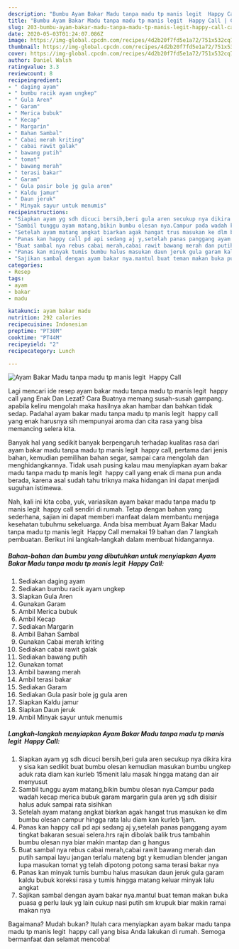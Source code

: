 ```yaml
---
description: "Bumbu Ayam Bakar Madu tanpa madu tp manis legit  Happy Call | Cara Buat Ayam Bakar Madu tanpa madu tp manis legit  Happy Call Yang Mudah Dan Praktis"
title: "Bumbu Ayam Bakar Madu tanpa madu tp manis legit  Happy Call | Cara Buat Ayam Bakar Madu tanpa madu tp manis legit  Happy Call Yang Mudah Dan Praktis"
slug: 203-bumbu-ayam-bakar-madu-tanpa-madu-tp-manis-legit-happy-call-cara-buat-ayam-bakar-madu-tanpa-madu-tp-manis-legit-happy-call-yang-mudah-dan-praktis
date: 2020-05-03T01:24:07.086Z
image: https://img-global.cpcdn.com/recipes/4d2b20f7fd5e1a72/751x532cq70/ayam-bakar-madu-tanpa-madu-tp-manis-legit-happy-call-foto-resep-utama.jpg
thumbnail: https://img-global.cpcdn.com/recipes/4d2b20f7fd5e1a72/751x532cq70/ayam-bakar-madu-tanpa-madu-tp-manis-legit-happy-call-foto-resep-utama.jpg
cover: https://img-global.cpcdn.com/recipes/4d2b20f7fd5e1a72/751x532cq70/ayam-bakar-madu-tanpa-madu-tp-manis-legit-happy-call-foto-resep-utama.jpg
author: Daniel Walsh
ratingvalue: 3.3
reviewcount: 8
recipeingredient:
- " daging ayam"
- " bumbu racik ayam ungkep"
- " Gula Aren"
- " Garam"
- " Merica bubuk"
- " Kecap"
- " Margarin"
- " Bahan Sambal"
- " Cabai merah kriting"
- " cabai rawit galak"
- " bawang putih"
- " tomat"
- " bawang merah"
- " terasi bakar"
- " Garam"
- " Gula pasir bole jg gula aren"
- " Kaldu jamur"
- " Daun jeruk"
- " Minyak sayur untuk menumis"
recipeinstructions:
- "Siapkan ayam yg sdh dicuci bersih,beri gula aren secukup nya dikira kira y sisa kan sedikit buat bumbu olesan kemudian masukan bumbu ungkep aduk rata diam kan kurleb 15menit lalu masak hingga matang dan air menyusut"
- "Sambil tunggu ayam matang,bikin bumbu olesan nya.Campur pada wadah kecap merica bubuk garam margarin gula aren yg sdh disisir halus aduk sampai rata sisihkan"
- "Setelah ayam matang angkat biarkan agak hangat trus masukan ke dlm bumbu olesan campur hingga rata lalu diam kan kurleb 1jam."
- "Panas kan happy call pd api sedang aj y,setelah panas panggang ayam tingkat bakaran sesuai selera.hrs rajin dibolak balik trus tambahin bumbu olesan nya biar makin mantap dan g hangus"
- "Buat sambal nya rebus cabai merah,cabai rawit bawang merah dan putih sampai layu jangan terlalu mateng bgt y kemudian blender jangan lupa masukan tomat yg telah dipotong potong sama terasi bakar nya"
- "Panas kan minyak tumis bumbu halus masukan daun jeruk gula garam kaldu bubuk koreksi rasa y tumis hingga matang keluar minyak lalu angkat"
- "Sajikan sambal dengan ayam bakar nya.mantul buat teman makan buka puasa g perlu lauk yg lain cukup nasi putih sm krupuk biar makin ramai makan nya"
categories:
- Resep
tags:
- ayam
- bakar
- madu

katakunci: ayam bakar madu 
nutrition: 292 calories
recipecuisine: Indonesian
preptime: "PT30M"
cooktime: "PT44M"
recipeyield: "2"
recipecategory: Lunch

---
```



![Ayam Bakar Madu tanpa madu tp manis legit  Happy Call](https://img-global.cpcdn.com/recipes/4d2b20f7fd5e1a72/751x532cq70/ayam-bakar-madu-tanpa-madu-tp-manis-legit-happy-call-foto-resep-utama.jpg)

Lagi mencari ide resep ayam bakar madu tanpa madu tp manis legit  happy call yang Enak Dan Lezat? Cara Buatnya memang susah-susah gampang. apabila keliru mengolah maka hasilnya akan hambar dan bahkan tidak sedap. Padahal ayam bakar madu tanpa madu tp manis legit  happy call yang enak harusnya sih mempunyai aroma dan cita rasa yang bisa memancing selera kita.

Banyak hal yang sedikit banyak berpengaruh terhadap kualitas rasa dari ayam bakar madu tanpa madu tp manis legit  happy call, pertama dari jenis bahan, kemudian pemilihan bahan segar, sampai cara mengolah dan menghidangkannya. Tidak usah pusing kalau mau menyiapkan ayam bakar madu tanpa madu tp manis legit  happy call yang enak di mana pun anda berada, karena asal sudah tahu triknya maka hidangan ini dapat menjadi suguhan istimewa.




Nah, kali ini kita coba, yuk, variasikan ayam bakar madu tanpa madu tp manis legit  happy call sendiri di rumah. Tetap dengan bahan yang sederhana, sajian ini dapat memberi manfaat dalam membantu menjaga kesehatan tubuhmu sekeluarga. Anda bisa membuat Ayam Bakar Madu tanpa madu tp manis legit  Happy Call memakai 19 bahan dan 7 langkah pembuatan. Berikut ini langkah-langkah dalam membuat hidangannya.

<!--inarticleads1-->

##### Bahan-bahan dan bumbu yang dibutuhkan untuk menyiapkan Ayam Bakar Madu tanpa madu tp manis legit  Happy Call:

1. Sediakan  daging ayam
1. Sediakan  bumbu racik ayam ungkep
1. Siapkan  Gula Aren
1. Gunakan  Garam
1. Ambil  Merica bubuk
1. Ambil  Kecap
1. Sediakan  Margarin
1. Ambil  Bahan Sambal
1. Gunakan  Cabai merah kriting
1. Sediakan  cabai rawit galak
1. Sediakan  bawang putih
1. Gunakan  tomat
1. Ambil  bawang merah
1. Ambil  terasi bakar
1. Sediakan  Garam
1. Sediakan  Gula pasir bole jg gula aren
1. Siapkan  Kaldu jamur
1. Siapkan  Daun jeruk
1. Ambil  Minyak sayur untuk menumis




<!--inarticleads2-->

##### Langkah-langkah menyiapkan Ayam Bakar Madu tanpa madu tp manis legit  Happy Call:

1. Siapkan ayam yg sdh dicuci bersih,beri gula aren secukup nya dikira kira y sisa kan sedikit buat bumbu olesan kemudian masukan bumbu ungkep aduk rata diam kan kurleb 15menit lalu masak hingga matang dan air menyusut
1. Sambil tunggu ayam matang,bikin bumbu olesan nya.Campur pada wadah kecap merica bubuk garam margarin gula aren yg sdh disisir halus aduk sampai rata sisihkan
1. Setelah ayam matang angkat biarkan agak hangat trus masukan ke dlm bumbu olesan campur hingga rata lalu diam kan kurleb 1jam.
1. Panas kan happy call pd api sedang aj y,setelah panas panggang ayam tingkat bakaran sesuai selera.hrs rajin dibolak balik trus tambahin bumbu olesan nya biar makin mantap dan g hangus
1. Buat sambal nya rebus cabai merah,cabai rawit bawang merah dan putih sampai layu jangan terlalu mateng bgt y kemudian blender jangan lupa masukan tomat yg telah dipotong potong sama terasi bakar nya
1. Panas kan minyak tumis bumbu halus masukan daun jeruk gula garam kaldu bubuk koreksi rasa y tumis hingga matang keluar minyak lalu angkat
1. Sajikan sambal dengan ayam bakar nya.mantul buat teman makan buka puasa g perlu lauk yg lain cukup nasi putih sm krupuk biar makin ramai makan nya




Bagaimana? Mudah bukan? Itulah cara menyiapkan ayam bakar madu tanpa madu tp manis legit  happy call yang bisa Anda lakukan di rumah. Semoga bermanfaat dan selamat mencoba!
